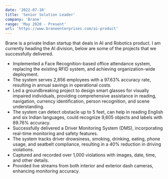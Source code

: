 ```yaml
---
date: '2022-07-10'
title: 'Senior Solution Leader'
company: 'Brane'
range: 'May 2020 - Present'
url: 'https://www.braneenterprises.com/ai-product'
---
```


Brane is a private Indian startup that deals in AI and Robotics product. I am currently heading the AI division, below are some of the projects that we successfully delivered.

- Implemented a Face Recognition-based office attendance system, replacing the existing RFID system, and achieving organization-wide deployment.
- The system serves 2,856 employees with a 97.63% accuracy rate, resulting in annual savings in operational costs.
- Led a groundbreaking project to design smart glasses for visually impaired individuals, providing comprehensive assistance in reading, navigation, currency identification, person recognition, and scene understanding.
- The system can detect obstacle up to 5 feet, can help in reading English and six Indian languages, could recognize 9,605 objects and labels with 89.76% accuracy.
- Successfully delivered a Driver Monitoring System (DMS), incorporating real-time monitoring and safety features.
- The system tracks driver drowsiness, smoking, drinking, eating, phone usage, and seatbelt compliance, resulting in a 40% reduction in driving violations.
- Captured and recorded over 1,000 violations with images, date, time, and other details.
- Provided live streams from both interior and exterior dash cameras, enhancing monitoring accuracy.